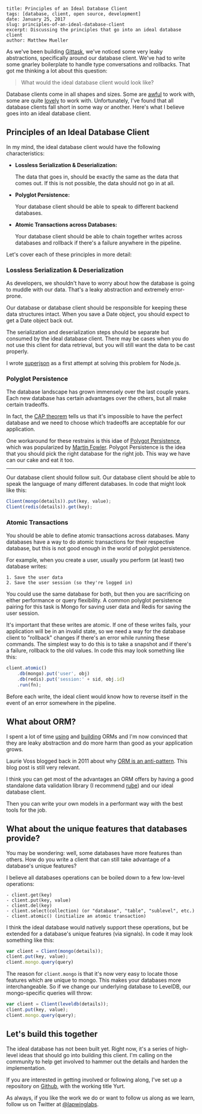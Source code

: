 ```
title: Principles of an Ideal Database Client
tags: [database, client, open source, development]
date: January 25, 2017
slug: principles-of-an-ideal-database-client
excerpt: Discussing the principles that go into an ideal database client
author: Matthew Mueller
```

As we've been building [Gittask](https://gittask.com), we've noticed some very leaky abstractions, specifically around our database client. We've had to write some gnarley boilerplate to handle type conversations and rollbacks. That got me thinking a lot about this question:

> What would the ideal database client would look like?

Database clients come in all shapes and sizes. Some are [awful](https://github.com/mongodb/node-mongodb-native) to work with, some are quite [lovely](https://github.com/pebble/yieldb) to work with. Unfortunately, I've found that all database clients fall short in some way or another. Here's what I believe goes into an ideal database client.

## Principles of an Ideal Database Client

In my mind, the ideal database client would have the following characteristics:

- **Lossless Serialization & Deserialization:**

  The data that goes in, should be exactly the same as the data that comes out. If this is not possible, the data should not go in at all.

- **Polyglot Persistence:**

    Your database client should be able to speak to different backend databases.

- **Atomic Transactions across Databases:**

    Your database client should be able to chain together writes across databases and rollback if there's a failure anywhere in the pipeline.

Let's cover each of these principles in more detail:

### Lossless Serialization & Deserialization

As developers, we shouldn't have to worry about how the database is going to muddle with our data. That's a leaky abstraction and extremely error-prone.

Our database or database client should be responsible for keeping these data structures intact. When you save a Date object, you should expect to get a Date object back out.

The serialization and deserialization steps should be separate but consumed by the ideal database client. There may be cases when you do not use this client for data retrieval, but you will still want the data to be cast properly.

I wrote [superjson](https://github.com/lapwinglabs/superjson) as a first attempt at solving this problem for Node.js.

### Polyglot Persistence

The database landscape has grown immensely over the last couple years. Each new database has certain advantages over the others, but all make certain tradeoffs.

In fact, the [CAP theorem](http://en.wikipedia.org/wiki/CAP_theorem) tells us that it's impossible to have the perfect database and we need to choose which tradeoffs are acceptable for our application.

One workaround for these restrains is this idae of [Polygot Persistence](http://martinfowler.com/bliki/PolyglotPersistence.html), which was popularized by [Martin Fowler](https://twitter.com/martinfowler). Polygot Persistence is the idea that you should pick the right database for the right job. This way we have can our cake and eat it too.

---

Our database client should follow suit. Our database client should be able to speak the language of many different databases. In code that might look like this:

```js
Client(mongo(details)).put(key, value);
Client(redis(details)).get(key);
```

### Atomic Transactions

You should be able to define atomic transactions across databases.
Many databases have a way to do atomic transactions for their respective database, but this is not good enough in the world of polyglot persistence.

For example, when you create a user, usually you perform (at least) two database writes:

    1. Save the user data
    2. Save the user session (so they're logged in)

You could use the same database for both, but then you are sacrificing on either performance or query flexibility. A common polyglot persistence pairing for this task is Mongo for saving user data and Redis for saving the user session.

It's important that these writes are atomic. If one of these writes fails, your application will be in an invalid state, so we need a way for the database client to "rollback" changes if there's an error while running these commands. The simplest way to do this is to take a snapshot and if there's a failure, rollback to the old values. In code this may look something like this:

```js
client.atomic()
    .db(mongo).put('user', obj)
    .db(redis).put('session:' + sid, obj.id)
    .run(fn);
```

Before each write, the ideal client would know how to reverse itself in the event of an error somewhere in the pipeline.

## What about ORM?

I spent a lot of time [using](https://github.com/LearnBoost/mongoose/) and [building](https://github.com/modella/modella) ORMs and I'm now convinced that they are leaky abstraction and do more harm than good as your application grows.

Laurie Voss blogged back in 2011 about why [ORM is an anti-pattern](http://seldo.com/weblog/2011/08/11/orm_is_an_antipattern). This blog post is still very relevant.

I think you can get most of the advantages an ORM offers by having a good standalone data validation library (I recommend [rube](github.com/lapwinglabs/rube)) and our ideal database client.

Then you can write your own models in a performant way with the best tools for the job.

## What about the unique features that databases provide?

You may be wondering: well, some databases have more features than others. How do you write a client that can still take advantage of a database's unique features?

I believe all databases operations can be boiled down to a few low-level operations:

```
- client.get(key)
- client.put(key, value)
- client.del(key)
- client.select(collection) (or "database", "table", "sublevel", etc.)
- client.atomic() (initialize an atomic transaction)
```

I think the ideal database would natively support these operations, but be extended for a database's unique features (via signals). In code it may look something like this:

```js
var client = Client(mongo(details));
client.put(key, value);
client.mongo.query(query)
```

The reason for `client.mongo` is that it's now very easy to locate those features which are unique to mongo. This makes your databases more interchangeable. So if we change our underlying database to LevelDB, our mongo-specific queries will throw:

```js
var client = Client(leveldb(details));
client.put(key, value);
client.mongo.query(query);
```

## Let's build this together

The ideal database has not been built yet. Right now, it's a series of high-level ideas that should go into building this client. I'm calling on the community to help get involved to hammer out the details and harden the implementation.

If you are interested in getting involved or following along, I've set up a repository on [Github](https://github.com/lapwinglabs/yurt), with the working title Yurt.

As always, if you like the work we do or want to follow us along as we learn, follow us on Twitter at [@lapwinglabs](https://twitter.com/lapwinglabs).
